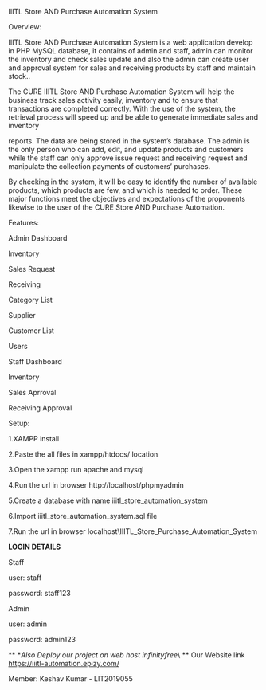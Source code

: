 IIITL Store AND Purchase Automation System

Overview:

IIITL Store AND Purchase Automation System is a web application develop in PHP MySQL database, it contains of admin and staff, admin can monitor the inventory and check sales update and also the admin can create user and approval system for sales and receiving products by staff and maintain stock..

The CURE IIITL Store AND Purchase Automation System will help the business track sales activity easily, inventory and to ensure that transactions are completed correctly. With the use of the system, the retrieval process will speed up and be able to generate immediate sales and inventory

reports. The data are being stored in the system’s database. The admin is the only person who can add, edit, and update products and customers while the staff can only approve issue request and receiving request and manipulate the collection payments of customers’ purchases.

By checking in the system, it will be easy to identify the number of available products, which products are few, and which is needed to order. These major functions meet the objectives and expectations of the proponents likewise to the user of the CURE Store AND Purchase Automation.

Features:

Admin Dashboard

Inventory

Sales Request

Receiving

Category List

Supplier

Customer List

Users

Staff Dashboard

Inventory

Sales Aprroval

Receiving Approval

Setup:

1.XAMPP install

2.Paste the all files in xampp/htdocs/ location

3.Open the xampp run apache and mysql

4.Run the url in browser http://localhost/phpmyadmin

5.Create a database with name iiitl_store_automation_system

6.Import iiitl_store_automation_system.sql file

7.Run the url in browser localhost\IIITL_Store_Purchase_Automation_System

**LOGIN DETAILS**

Staff

user: staff

password: staff123

Admin

user: admin

password: admin123

** **Also Deploy our project on web host infinityfree*\ ** Our Website link https://iiitl-automation.epizy.com/

Member: Keshav Kumar - LIT2019055

